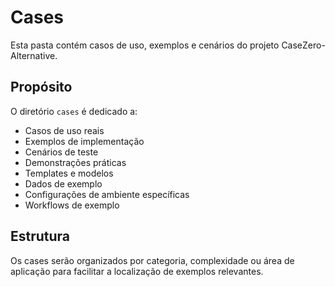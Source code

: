 # Cases

Esta pasta contém casos de uso, exemplos e cenários do projeto CaseZero-Alternative.

## Propósito

O diretório `cases` é dedicado a:

- Casos de uso reais
- Exemplos de implementação
- Cenários de teste
- Demonstrações práticas
- Templates e modelos
- Dados de exemplo
- Configurações de ambiente específicas
- Workflows de exemplo

## Estrutura

Os cases serão organizados por categoria, complexidade ou área de aplicação para facilitar a localização de exemplos relevantes.